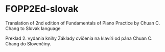 # FOPP2Ed-slovak
Translation of 2nd edition of Fundamentals of Piano Practice by Chuan C. Chang to Slovak language

Preklad 2. vydania knihy Základy cvičenia na klavíri od pána Chuan C. Chang do Slovenčiny.
